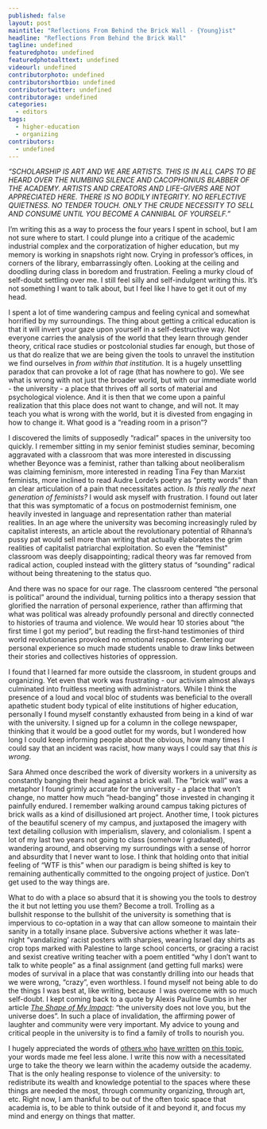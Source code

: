 ```yaml
---
published: false
layout: post
maintitle: "Reflections From Behind the Brick Wall - {Young}ist"
headline: "Reflections From Behind the Brick Wall"
tagline: undefined
featuredphoto: undefined
featuredphotoalttext: undefined
videourl: undefined
contributorphoto: undefined
contributorshortbio: undefined
contributortwitter: undefined
contributorage: undefined
categories: 
  - editors
tags: 
  - higher-education
  - organizing
contributors: 
  - undefined
---
```


_“SCHOLARSHIP IS ART AND WE ARE ARTISTS. THIS IS IN ALL CAPS TO BE HEARD OVER THE NUMBING SILENCE AND CACOPHONIUS BLABBER OF THE ACADEMY. ARTISTS AND CREATORS AND LIFE-GIVERS ARE NOT APPRECIATED HERE. THERE IS NO BODILY INTEGRITY. NO REFLECTIVE QUIETNESS. NO TENDER TOUCH. ONLY THE CRUDE NECESSITY TO SELL AND CONSUME UNTIL YOU BECOME A CANNIBAL OF YOURSELF.”_

I’m writing this as a way to process the four years I spent in school, but I am not sure where to start. I could plunge into a critique of the academic industrial complex and the corporatization of higher education, but my memory is working in snapshots right now. Crying in professor’s offices, in corners of the library, embarrassingly often. Looking at the ceiling and doodling during class in boredom and frustration. Feeling a murky cloud of self-doubt settling over me. I still feel silly and self-indulgent writing this. It’s not something I want to talk about, but I feel like I have to get it out of my head. 

I spent a lot of time wandering campus and feeling cynical and somewhat horrified by my surroundings. The thing about getting a critical education is that it will invert your gaze upon yourself in a self-destructive way. Not everyone carries the analysis of the world that they learn through gender theory, critical race studies or postcolonial studies far enough, but those of us that do realize that we are being given the tools to unravel the institution we find ourselves in _from within that institution_. It is a hugely unsettling paradox that can provoke a lot of rage (that has nowhere to go). We see what is wrong with not just the broader world, but with our immediate world - the university - a place that thrives off all sorts of material and psychological violence. And it is then that we come upon a painful realization that this place does not want to change, and will not. It may teach you what is wrong with the world, but it is divested from engaging in how to change it. What good is a “reading room in a prison”?

I discovered the limits of supposedly “radical” spaces in the university too quickly. I remember sitting in my senior feminist studies seminar, becoming aggravated with a classroom that was more interested in discussing whether Beyonce was a feminist, rather than talking about neoliberalism was claiming feminism, more interested in reading Tina Fey than Marxist feminists, more inclined to read Audre Lorde’s poetry as “pretty words” than an clear articulation of a pain that necessitates action. _Is this really the next generation of feminists?_ I would ask myself with frustration. I found out later that this was symptomatic of a focus on postmodernist feminism, one heavily invested in language and representation rather than material realities. In an age where the university was becoming increasingly ruled by capitalist interests, an article about the revolutionary potential of Rihanna’s pussy pat would sell more than writing that actually elaborates the grim realities of capitalist patriarchal exploitation. So even the “feminist" classroom was deeply disappointing; radical theory was far removed from radical action, coupled instead with the glittery status of “sounding” radical without being threatening to the status quo.

And there was no space for our rage. The classroom centered “the personal is political” around the individual, turning politics into a therapy session that glorified the narration of personal experience, rather than affirming that what was political was already profoundly personal and directly connected to histories of trauma and violence. We would hear 10 stories about “the first time I got my period”, but reading the first-hand testimonies of third world revolutionaries provoked no emotional response. Centering our personal experience so much made students unable to draw links between their stories and collectives histories of oppression. 

I found that I learned far more outside the classroom, in student groups and organizing. Yet even that work was frustrating - our activism almost always culminated into fruitless meeting with administrators. While I think the presence of a loud and vocal bloc of students was beneficial to the overall apathetic student body typical of elite institutions of higher education, personally I found myself constantly exhausted from being in a kind of war with the university. I signed up for a column in the college newspaper, thinking that it would be a good outlet for my words, but I wondered how long I could keep informing people about the obvious, how many times I could say that an incident was racist, how many ways I could say that _this is wrong_. 

Sara Ahmed once described the work of diversity workers in a university as constantly banging their head against a brick wall. The “brick wall” was a metaphor I found grimly accurate for the university - a place that won’t change, no matter how much “head-banging” those invested in changing it painfully endured. I remember walking around campus taking pictures of brick walls as a kind of disillusioned art project. Another time, I took pictures of the beautiful scenery of my campus, and juxtaposed the imagery with text detailing collusion with imperialism, slavery, and colonialism. I spent a lot of my last two years not going to class (somehow I graduated), wandering around, and observing my surroundings with a sense of horror and absurdity that I never want to lose. I think that holding onto that initial feeling of “WTF is this” when our paradigm is being shifted is key to remaining authentically committed to the ongoing project of justice. Don’t get used to the way things are. 

What to do with a place so absurd that it is showing you the tools to destroy the it but not letting you use them? Become a troll. Trolling as a bullshit response to the bullshit of the university is something that is impervious to co-optation in a way that can allow someone to maintain their sanity in a totally insane place. Subversive actions whether it was late-night “vandalizing’ racist posters with sharpies, wearing Israel day shirts as crop tops marked with Palestine to large school concerts, or gracing a racist and sexist creative writing teacher with a poem entitled “why I don’t want to talk to white people” as a final assignment (and getting full marks) were modes of survival in a place that was constantly drilling into our heads that we were wrong, “crazy”, even worthless. I found myself not being able to do the things I was best at, like writing, because  I was overcome with so much self-doubt. I kept coming back to a quote by Alexis Pauline Gumbs in her article [_The Shape of My Impact_](http://thefeministwire.com/2012/10/the-shape-of-my-impact/): “the university does not love you, but the universe does”. In such a place of invalidation, the affirming power of laughter and community were very important. My advice to young and critical people in the university is to find a family of trolls to nourish you. 

I hugely appreciated the words of [others who](http://www.returnthegayze.com/post/70601400094/we-are-nothing-and-that-is-beautiful-full-text) [have written](http://www.blackgirldangerous.org/2014/01/chosen-family-unsafe-spaces-loving-one-another-resistance/) [on this topic](http://youngist.org/to-my-comrades-still-navigating-higher-ed/), your words made me feel less alone. I write this now with a necessitated urge to take the theory we learn within the academy outside the academy. That is the only healing response to violence of the university: to redistribute its wealth and knowledge potential to the spaces where these things are needed the most, through community organizing, through art, etc. Right now, I am thankful to be out of the often toxic space that academia is, to be able to think outside of it and beyond it, and focus my mind and energy on things that matter. 


